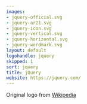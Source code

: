 ```yaml
---
images:
- jquery-official.svg
- jquery-ar21.svg
- jquery-icon.svg
- jquery-vertical.svg
- jquery-horizontal.svg
- jquery-wordmark.svg
layout: default
logohandle: jquery
skipped: 1
sort: jquery
title: jQuery
website: https://jquery.com/
---
```


Original logo from [Wikipedia](https://en.wikipedia.org/wiki/File:JQuery_logo.svg)